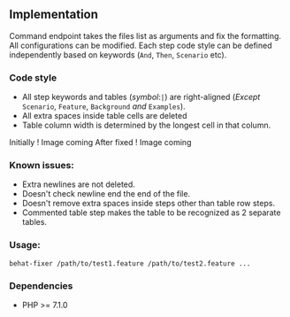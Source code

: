 ## Implementation

   Command endpoint takes the files list as arguments and fix the formatting. All configurations can be modified.
  Each step code style can be defined independently based on keywords (`And`, `Then`, `Scenario` etc).

### Code style
- All step keywords and tables (_symbol_:`|`) are right-aligned (_Except_ `Scenario`, `Feature`, `Background` _and_ `Examples`).
- All extra spaces inside table cells are deleted
- Table column width is determined by the longest cell in that column.

Initially
! Image coming
After fixed
! Image coming

### Known issues:
- Extra newlines are not deleted.
- Doesn't check newline end the end of the file.
- Doesn't remove extra spaces inside steps other than table row steps.
- Commented table step makes the table to be recognized as 2 separate tables.

### Usage:
  
    behat-fixer /path/to/test1.feature /path/to/test2.feature ...
    
### Dependencies
- PHP >= 7.1.0